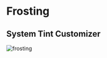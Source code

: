# Frosting
## System Tint Customizer


![frosting](https://user-images.githubusercontent.com/30321729/93043139-f0586c80-f61e-11ea-903e-6deae24f17b9.png)

